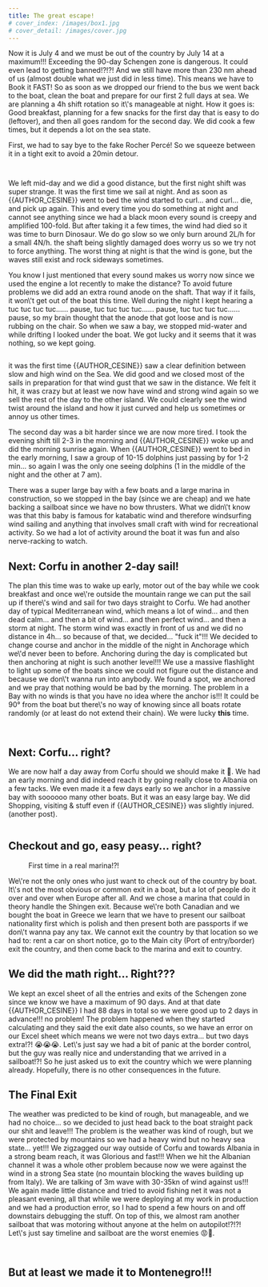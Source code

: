 ```yaml
---
title: The great escape!
# cover_index: /images/box1.jpg
# cover_detail: /images/cover.jpg
---
```


<p>Now it is July 4 and we must be out of the country by July 14 at a maximum!!! Exceeding the 90-day Schengen zone is dangerous. It could even lead to getting banned!?!?!  And we still have more than 230 nm ahead of us (almost double what we just did in less time). This means we have to Book it FAST! So as soon as we dropped our friend to the bus we went back to the boat, clean the boat and prepare for our first 2 full days at sea. We are planning a 4h shift rotation so it\'s manageable at night. How it goes is: Good breakfast, planning for a few snacks for the first day that is easy to do (leftover), and then all goes random for the second day. We did cook a few times, but it depends a lot on the sea state. </p>

<p>First, we had to say bye to the fake Rocher Percé! So we squeeze between it in a tight exit to avoid a 20min detour. </p>

<figure class="wp-block-image size-large">
<img src="/images/2022-07_RocherPerce.jpg" alt="" class="wp-image-302"/>
</figure>

<figure class="wp-block-image size-large">
<img src="/images/2022-07-04_ExitHole.jpg" alt="" class="wp-image-297"/>
</figure>

<p>We left mid-day and we did a good distance, but the first night shift was super strange. It was the first time we sail at night. And as soon as {{AUTHOR_CESINE}} went to bed the wind started to curl... and curl... die, and pick up again. This and every time you do something at night and cannot see anything since we had a black moon every sound is creepy and amplified 100-fold. But after taking it a few times, the wind had died so it was time to burn Dinosaur. We do go slow so we only burn around 2L/h for a small 4N/h. the shaft being slightly damaged does worry us so we try not to force anything. The worst thing at night is that the wind is gone, but the waves still exist and rock sideways sometimes. </p>

<p>You know I just mentioned that every sound makes us worry now since we used the engine a lot recently to make the distance? To avoid future problems we did add an extra round anode on the shaft. That way if it fails, it won\'t get out of the boat this time. Well during the night I kept hearing a tuc tuc tuc tuc...... pause, tuc tuc tuc tuc...... pause, tuc tuc tuc tuc...... pause, so my brain thought that the anode that got loose and is now rubbing on the chair. So when we saw a bay, we stopped mid-water and while drifting I looked under the boat. We got lucky and it seems that it was nothing, so we kept going. </p>

<figure class="wp-block-image size-large">
<img src="/images/2022-07-04_sunset_heel.jpg" alt="" class="wp-image-304"/>
</figure>

<p> it was the first time {{AUTHOR_CESINE}} saw a clear definition between slow and high wind on the Sea. We did good and we closed most of the sails in preparation for that wind gust that we saw in the distance. We felt it hit, it was crazy but at least we now have wind and strong wind again so we sell the rest of the day to the other island. We could clearly see the wind twist around the island and how it just curved and help us sometimes or annoy us other times.</p>

<p>The second day was a bit harder since we are now more tired. I took the evening shift till 2-3 in the morning and {{AUTHOR_CESINE}} woke up and did the morning sunrise again. When {{AUTHOR_CESINE}} went to bed in the early morning, I saw a group of 10-15 dolphins just passing by for 1-2 min... so again I was the only one seeing dolphins (1 in the middle of the night and the other at 7 am). </p>

<p>There was a super large bay with a few boats and a large marina in construction, so we stopped in the bay (since we are cheap) and we hate backing a sailboat since we have no bow thrusters. What we didn\'t know was that this baby is famous for katabatic wind and therefore windsurfing wind sailing and anything that involves small craft with wind for recreational activity. So we had a lot of activity around the boat it was fun and also nerve-racking to watch.</p>

<h2>Next: Corfu in another 2-day sail!</h2>

<p>The plan this time was to wake up early, motor out of the bay while we cook breakfast and once we\'re outside the mountain range we can put the sail up if there\'s wind and sail for two days straight to Corfu. We had another day of typical Mediterranean wind, which means a lot of wind... and then dead calm... and then a bit of wind... and then perfect wind... and then a storm at night. The storm wind was exactly in front of us and we did no distance in 4h... so because of that, we decided... "fuck it"!!! We decided to change course and anchor in the middle of the night in Anchorage which we\'d never been to before.  Anchoring during the day is complicated but then anchoring at night is such another level!!! We use a massive flashlight to light up some of the boats since we could not figure out the distance and because we don\'t wanna run into anybody. We found a spot, we anchored and we pray that nothing would be bad by the morning. The problem in a Bay with no winds is that you have no idea where the anchor is!!! It could be 90° from the boat but there\'s no way of knowing since all boats rotate randomly (or at least do not extend their chain). We were lucky <strong>this</strong> time. </p>

<figure class="wp-block-image size-large">
<img src="/images/2022-07-04_nightAnchor.jpg" alt="" class="wp-image-301"/>
</figure>

<figure class="wp-block-image size-large">
<img src="/images/2022-07-04_topHillbrokenKnee.jpg" alt="" class="wp-image-296"/>
</figure>

<h2>Next: Corfu... right?</h2>

<p>We are now half a day away from Corfu should we should make it 🤣. We had an early morning and did indeed reach it by going really close to Albania on a few tacks. We even made it a few days early so we anchor in a massive bay with soooooo many other boats. But it was an easy large bay. We did Shopping, visiting &amp; stuff even if {{AUTHOR_CESINE}} was slightly injured. (another post). </p>

<figure class="wp-block-image size-large">
<img src="/images/2022-07-04_corfu_pano.jpg" alt="" class="wp-image-299"/>
</figure>

<h2>Checkout and go, easy peasy... right? </h2>

<figure class="wp-block-image size-large">
<img src="/images/2022-07-04_corfu_marina.jpg" alt="" class="wp-image-303"/>
<figcaption class="wp-element-caption">First time in a real marina!?!</figcaption>
</figure>

<p>We\'re not the only ones who just want to check out of the country by boat. It\'s not the most obvious or common exit in a boat, but a lot of people do it over and over when Europe after all. And we chose a marina that could in theory handle the Shingen exit. Because we\'re both Canadian and we bought the boat in Greece we learn that we have to present our sailboat nationality first which is polish and then present both are passports if we don\'t wanna pay any tax. We cannot exit the country by that location so we had to: rent a car on short notice, go to the Main city (Port of entry/border) exit the country, and then come back to the marina and exit to country.</p>

<h2>We did the math right... Right???</h2>

<p>We kept an excel sheet of all the entries and exits of the Schengen zone since we know we have a maximum of 90 days. And at that date {{AUTHOR_CESINE}} I had 88 days in total so we were good up to 2 days in advance!!! no problem! The problem happened when they started calculating and they said the exit date also counts, so we have an error on our Excel sheet which means we were not two days extra... but two days extra!?! 😭😭😭. Let\'s just say we had a bit of panic at the border control, but the guy was really nice and understanding that we arrived in a sailboat!?! So he just asked us to exit the country which we were planning already. Hopefully, there is no other consequences in the future.</p>

<h2>The Final Exit</h2>

<p>The weather was predicted to be kind of rough, but manageable, and we had no choice... so we decided to just head back to the boat straight pack our shit and leave!!! The problem is the weather was kind of rough, but we were protected by mountains so we had a heavy wind but no heavy sea state... yet!!! We zigzagged our way outside of Corfu and towards Albania in a strong beam reach, it was Glorious and fast!!! When we hit the Albanian channel it was a whole other problem because now we were against the wind in a strong Sea state (no mountain blocking the waves building up from Italy). We are talking of 3m wave with 30-35kn of wind against us!!! We again made little distance and tried to avoid fishing net it was not a pleasant evening, all that while we were deploying at my work in production and we had a production error, so I had to spend a few hours on and off downstairs debugging the stuff. On top of this, we almost ram another sailboat that was motoring without anyone at the helm on autopilot!?!?! Let\'s just say timeline and sailboat are the worst enemies 😡🤬. </p>

<figure class="wp-block-image size-large">
<img src="/images/2022-07-15_Bar.jpg" alt="" class="wp-image-300"/>
</figure>

<figure class="wp-block-image size-large">
<img src="/images/2022-07_Montenegro.jpg" alt="" class="wp-image-298"/>
</figure>

<h2 class="has-text-align-center">But at least we made it to Montenegro!!!</h2>
